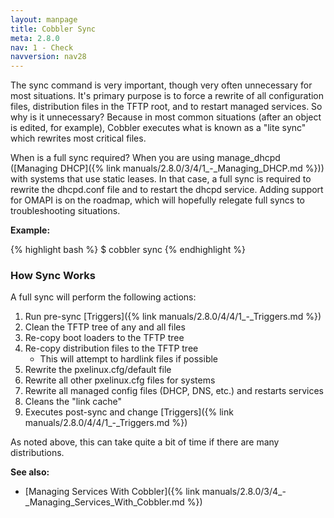 ```yaml
---
layout: manpage
title: Cobbler Sync
meta: 2.8.0
nav: 1 - Check
navversion: nav28
---
```


The sync command is very important, though very often unnecessary for most situations. It's primary purpose is to force
a rewrite of all configuration files, distribution files in the TFTP root, and to restart managed services. So why is it
unnecessary? Because in most common situations (after an object is edited, for example), Cobbler executes what is known
as a "lite sync" which rewrites most critical files.

When is a full sync required? When you are using manage_dhcpd
([Managing DHCP]({% link manuals/2.8.0/3/4/1_-_Managing_DHCP.md %})) with systems that use static leases. In that case,
a full sync is required to rewrite the dhcpd.conf file and to restart the dhcpd service. Adding support for OMAPI is on
the roadmap, which will hopefully relegate full syncs to troubleshooting situations.

**Example:**

{% highlight bash %}
$ cobbler sync
{% endhighlight %}

### How Sync Works

A full sync will perform the following actions:

1. Run pre-sync [Triggers]({% link manuals/2.8.0/4/4/1_-_Triggers.md %})
2. Clean the TFTP tree of any and all files
3. Re-copy boot loaders to the TFTP tree
4. Re-copy distribution files to the TFTP tree
    * This will attempt to hardlink files if possible
5. Rewrite the pxelinux.cfg/default file
6. Rewrite all other pxelinux.cfg files for systems
7. Rewrite all managed config files (DHCP, DNS, etc.) and restarts services
8. Cleans the "link cache"
9. Executes post-sync and change [Triggers]({% link manuals/2.8.0/4/4/1_-_Triggers.md %})

As noted above, this can take quite a bit of time if there are many distributions.

**See also:**
* [Managing Services With Cobbler]({% link manuals/2.8.0/3/4_-_Managing_Services_With_Cobbler.md %})
